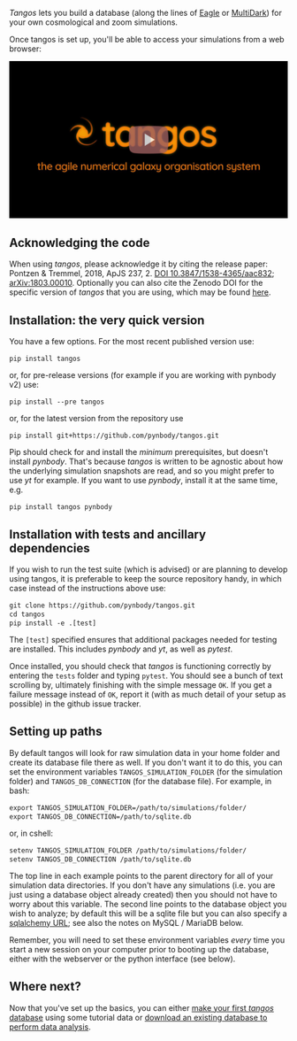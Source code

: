 _Tangos_ lets you build a database (along the lines of [Eagle](http://icc.dur.ac.uk/Eagle/database.php)
or [MultiDark](https://www.cosmosim.org/cms/documentation/projects/multidark-bolshoi-project/))
 for your own cosmological and zoom simulations.

Once tangos is set up, you'll be able to access your simulations from a web browser:

[![Tangos and its web server](images/video_play.png)](https://www.youtube.com/watch?v=xHyzJmNsVMw)


Acknowledging the code
----------------------
When using _tangos_, please acknowledge it by citing the release paper:
Pontzen & Tremmel, 2018, ApJS 237, 2. [DOI 10.3847/1538-4365/aac832](https://doi.org/10.3847/1538-4365/aac832);  [arXiv:1803.00010](https://arxiv.org/pdf/1803.00010.pdf). Optionally you can also cite the Zenodo DOI for the specific version of _tangos_ that you are using, which may be found [here](https://doi.org/10.5281/zenodo.1243070).


Installation: the very quick version
------------

You have a few options. For the most recent published version use:
```
pip install tangos
```
or, for pre-release versions (for example if you are working with pynbody v2) use:
```
pip install --pre tangos
```
or, for the latest version from the repository use
```
pip install git+https://github.com/pynbody/tangos.git
```

Pip should check for and install the _minimum_ prerequisites, but doesn't install _pynbody_. That's because _tangos_ is
written to be agnostic about how the underlying simulation snapshots are read, and so you might prefer to use _yt_ for example.
If you want to use _pynbody_, install it at the same time, e.g.

```
pip install tangos pynbody
```


Installation with tests and ancillary dependencies
--------------------------------------------------

If you wish to run the test suite (which is advised) or are planning to develop using tangos,
it is preferable to keep the source repository handy, in which case instead of the instructions
above use:
```
git clone https://github.com/pynbody/tangos.git
cd tangos
pip install -e .[test]
```

The `[test]` specified ensures that additional packages needed for testing are installed. This includes _pynbody_ and _yt_,
as well as _pytest_.

Once installed, you should check that _tangos_ is functioning correctly by entering the `tests` folder and
typing `pytest`. You should see a bunch of text scrolling by, ultimately finishing with the simple message `OK`.
If you get a failure message instead of `OK`, report it (with as much detail of your setup as possible) in the
github issue tracker.

Setting up paths
----------------

By default tangos will look for raw simulation data in your home folder and create its database file there as well.
If you don't want it to do this, you can set the environment variables `TANGOS_SIMULATION_FOLDER` (for the simulation folder)
and `TANGOS_DB_CONNECTION` (for the database file). For example, in bash:

```
export TANGOS_SIMULATION_FOLDER=/path/to/simulations/folder/
export TANGOS_DB_CONNECTION=/path/to/sqlite.db
```
or, in cshell:
```
setenv TANGOS_SIMULATION_FOLDER /path/to/simulations/folder/
setenv TANGOS_DB_CONNECTION /path/to/sqlite.db
```
The top line in each example points to the parent directory for all of your simulation data directories.
If you don't have any simulations (i.e. you are just using a database object already created) then you
should not have to worry about this variable. The second line points to the database object you wish to analyze;
by default this will be a sqlite file but you can also specify a
[sqlalchemy URL](http://docs.sqlalchemy.org/en/latest/core/engines.html#database-urls); see also the notes on
MySQL / MariaDB below.

Remember, you will need to set these environment variables *every* time you start a new session on your computer prior
to booting up the database, either with the webserver or the python interface (see below).



Where next?
-----------

Now that you've set up the basics, you can either [make your first _tangos_ database](first_steps.md)
using some tutorial data or [download an existing database to perform data analysis](data_exploration.md).
